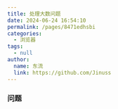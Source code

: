 ```yaml
---
title: 处理大数问题
date: 2024-06-24 16:54:10
permalink: /pages/8471edhsbi
categories:
  - 浏览器
tags:
  - null
author:
  name: 东流
  link: https://github.com/Jinuss
---
```


### 问题
